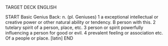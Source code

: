 TARGET DECK
ENGLISH

START
Basic
Genius
Back: n. (pl. Geniuses) 1 a exceptional intellectual or creative power or other natural ability or tendency. B person with this. 2 tutelary spirit of a person, place, etc. 3 person or spirit powerfully influencing a person for good or evil. 4 prevalent feeling or association etc. Of a people or place. [latin]
END

